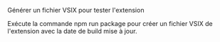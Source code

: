 Générer un fichier VSIX pour tester l'extension

Exécute la commande npm run package pour créer un fichier VSIX de l'extension avec la date de build mise à jour.
